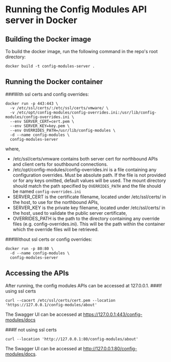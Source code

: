 # Running the Config Modules API server in Docker
## Building the Docker image
To build the docker image, run the following command in the repo's root directory:
```shell
docker build -t config-modules-server .
```

## Running the Docker container
###With ssl certs and config overrides:
```shell
docker run -p 443:443 \
  -v /etc/ssl/certs/:/etc/ssl/certs/vmware/ \
  -v /etc/opt/config-modules/config-overrides.ini:/usr/lib/config-modules/config-overrides.ini \
  --env SERVER_CERT=cert.pem \
  --env SERVER_KEY=key.pem \
  --env OVERRIDES_PATH=/usr/lib/config-modules \
  -d --name config-modules \
  config-modules-server
```
where,
* /etc/ssl/certs/vmware contains both server cert for northbound APIs and client certs for southbound connections.
* /etc/opt/config-modules/config-overrides.ini is a file containing any configuration overrides. Must be absolute path. If the file is not provided or for any keys omitted, default values will be used. The mount directory should match the path specified by `OVERRIDES_PATH` and the file should be named `config-overrides.ini`
* SERVER_CERT is the certificate filename, located under /etc/ssl/certs/ in the host, to use for the northbound APIs,
* SERVER_KEY is the private key filename, located under /etc/ssl/certs/ in the host, used to validate the public server certificate,
* OVERRIDES_PATH is the path to the directory containing any override files (e.g. config-overrides.ini). This will be the path within the container which the override files will be retrieved.

###Without ssl certs or config overrides:
```shell
docker run -p 80:80 \
  -d --name config-modules \
  config-modules-server
```

## Accessing the APIs
After running, the config modules APIs can be accessed at 127.0.0.1.
###If using ssl certs
```shell
curl --cacert /etc/ssl/certs/cert.pem --location 'https://127.0.0.1/config-modules/about'
```
The Swagger UI can be accessed at https://127.0.0.1:443/config-modules/docs  

###If not using ssl certs
```shell
curl --location 'http://127.0.0.1:80/config-modules/about'
```
The Swagger UI can be accessed at http://127.0.0.1:80/config-modules/docs.
